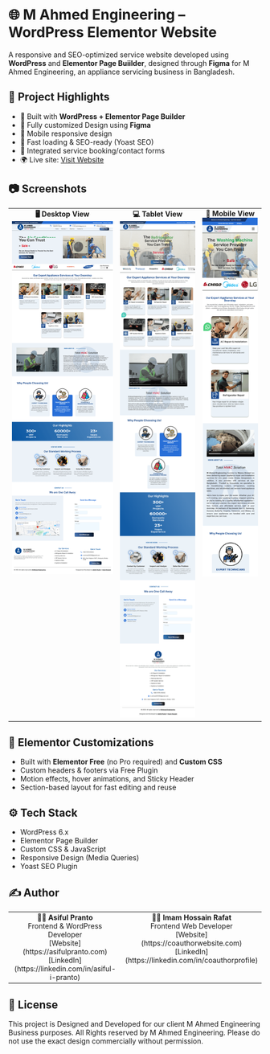 # 🌐 M Ahmed Engineering – WordPress Elementor Website

A responsive and SEO-optimized service website developed using **WordPress** and **Elementor Page Buiilder**, designed through **Figma** for M Ahmed Engineering, an appliance servicing business in Bangladesh.

## 📌 Project Highlights

- 🔧 Built with **WordPress + Elementor Page Builder**
- 🎨 Fully customized Design using **Figma**
- 📱 Mobile responsive design
- 🚀 Fast loading & SEO-ready (Yoast SEO)
- 🧰 Integrated service booking/contact forms
- 🌍 Live site: [Visit Website](https://mahmedengineering.com)

## 📷 Screenshots

<table>
  <tr>
    <td align="center" valign="top">
      <strong>🖥️ Desktop View</strong><br>
      <img src="screenshots/Homepage-Desktop.png" alt="Homepage Desktop Image" width="400">
    </td>
    <td align="center" valign="top">
      <strong>💻 Tablet View</strong><br>
      <img src="screenshots/Homepage-Tablet.png" alt="Homepage Tablet Image" width="300">
    </td>
    <td align="center" valign="top">
      <strong>📱 Mobile View</strong><br>
      <img src="screenshots/Homepage-Mobile.png" alt="Homepage Mobile Image" width="200">
    </td>
  </tr>
</table>

## 🧩 Elementor Customizations

- Built with **Elementor Free** (no Pro required) and **Custom CSS**
- Custom headers & footers via Free Plugin
- Motion effects, hover animations, and Sticky Header
- Section-based layout for fast editing and reuse

## ⚙️ Tech Stack

- WordPress 6.x
- Elementor Page Builder
- Custom CSS & JavaScript
- Responsive Design (Media Queries)
- Yoast SEO Plugin

## ✍️ Author


<table>
  <tr>
    <td align="center" valign="top" width="50%">
      <strong>👨‍💻 Asiful Pranto</strong><br>
      Frontend & WordPress Developer<br>
      [Website](https://asifulpranto.com)<br>
      [LinkedIn](https://linkedin.com/in/asiful-i-pranto)<br>
    </td>
    <td align="center" valign="top" width="50%">
      <strong>👨‍💻 Imam Hossain Rafat</strong><br>
      Frontend Web Developer<br>
      [Website](https://coauthorwebsite.com)<br>
      [LinkedIn](https://linkedin.com/in/coauthorprofile)<br>
    </td>
  </tr>
</table>

## 📃 License

This project is Designed and Developed for our client M Ahmed Engineering Business purposes. All Rights reserved by M Ahmed Engineering. Please do not use the exact design commercially without permission.

